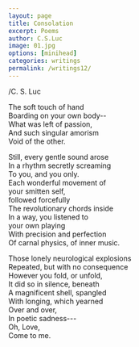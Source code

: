 ```yaml
---
layout: page
title: Consolation
excerpt: Poems
author: C.S.Luc
image: 01.jpg
options: [minihead]
categories: writings
permalink: /writings12/
---
```


/C. S. Luc

The soft touch of hand  
Boarding on your own body--  
What was left of passion,  
And such singular amorism  
Void of the other.  

Still, every gentle sound arose  
In a rhythm secretly screaming  
To you, and you only.  
Each wonderful movement of   
your smitten self,   
followed forcefully  
The revolutionary chords inside  
In a way, you listened to   
your own playing  
With precision and perfection  
Of carnal physics, of inner music.  

Those lonely neurological explosions  
Repeated, but with no consequence   
However you fold, or unfold,  
It did so in silence, beneath  
A magnificent shell, spangled   
With longing, which yearned   
Over and over,   
In poetic sadness---  
Oh, Love,  
Come to me.    

